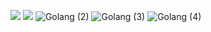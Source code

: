 ![](https://user-images.githubusercontent.com/26224729/177063024-aa304eb5-cce1-4cd4-920b-379971eb1e6d.png)
![](https://user-images.githubusercontent.com/26224729/177063115-838b095f-e1a1-41c6-8c4c-4d1fb5572f46.png)
![Golang (2)](https://user-images.githubusercontent.com/26224729/177063172-1a999520-44d3-4057-a8b5-c6b59b6baad3.png)
![Golang (3)](https://user-images.githubusercontent.com/26224729/177063174-26d93b40-2771-451b-a042-a2df85ba29d1.png)
![Golang (4)](https://user-images.githubusercontent.com/26224729/177063179-09b17e3e-1400-47b8-bd66-351cc185e187.png)
